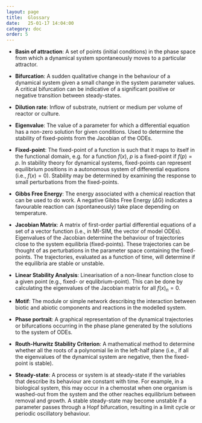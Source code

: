 ```yaml
---
layout: page
title:  Glossary
date:   25-01-17 14:04:00
category: doc
order: 5
---
```


* **Basin of attraction**: A set of points (initial conditions) in the phase space from which a dynamical system spontaneously moves to a particular attractor.

* **Bifurcation**: A sudden qualitative change in the behaviour of a dynamical system given a small change in the system parameter values. A critical bifurcation can be indicative of a significant positive or negative transition between steady-states. 

* **Dilution rate**: Inflow of substrate, nutrient or medium per volume of reactor or culture.

* **Eigenvalue**: The value of a parameter for which a differential equation has a non-zero solution for given conditions. Used to determine the stability of fixed-points from the Jacobian of the ODEs.

* **Fixed-point**: The fixed-point of a function is such that it maps to itself in the functional domain, e.g. for a function $f(x)$, $p$ is a fixed-point if $f(p) = p$. In stability theory for dynamical systems, fixed-points can represent equilibrium positions in a autonomous system of differential equations (i.e., $f(x) = 0$). Stability may be determined by examining the response to small perturbations from the fixed-points.

* **Gibbs Free Energy**: The energy associated with a chemical reaction that can be used to do work. A negative Gibbs Free Energy ($\Delta$G) indicates a favourable reaction can (spontaneously) take place depending on temperature.

* **Jacobian Matrix**: A matrix of first-order partial differential equations of a set of a vector function (i.e., in MI-SIM, the vector of model ODEs). Eigenvalues of the Jacobian determine the behaviour of trajectories close to the system equilibria (fixed-points). These trajectories can be thought of as perturbations in the parameter space containing the fixed-points. The trajectories, evaluated as a function of time, will determine if the equilibria are stable or unstable. 

* **Linear Stability Analysis**: Linearisation of a non-linear function close to a given point (e.g., fixed- or equlibrium-point). This can be done by calculating the eigenvalues of the Jacobian matrix for all $f(x)_n = 0$.

* **Motif**: The  module or simple network describing the interaction between biotic and abiotic components and reactions in the modelled system.

* **Phase portrait**: A graphical representation of the dynamical trajectories or bifurcations occurring in the phase plane generated by the solutions to the system of ODEs.

* **Routh-Hurwitz Stability Criterion**: A mathematical method to determine whether all the roots of a polynomial lie in the left-half plane (i.e., if all the eigenvalues of the dynamical system are negative, then the fixed-point is stable).

* **Steady-state**: A process or system is at steady-state if the variables that describe its behaviour are constant with time. For example, in a biological system, this may occur in a chemostat when one organism is washed-out from the system and the other reaches equilibrium between removal and growth. A stable steady-state may become unstable if a parameter passes through a Hopf bifurcation, resulting in a limit cycle or periodic oscillatory behaviour. 

